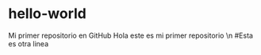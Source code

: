 # hello-world
Mi primer repositorio en GitHub
Hola este es mi primer repositorio
\n
#Esta es otra linea
